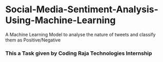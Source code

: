 # Social-Media-Sentiment-Analysis-Using-Machine-Learning
A Machine Learning Model to analyse the nature of tweets and classify them as Positive/Negative

### This a Task given by Coding Raja Technologies Internship
